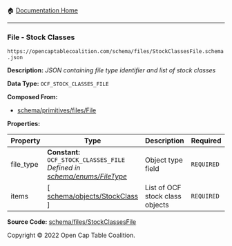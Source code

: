 :house: [Documentation Home](/README.md)

---

### File - Stock Classes

`https://opencaptablecoalition.com/schema/files/StockClassesFile.schema.json`

**Description:** _JSON containing file type identifier and list of stock classes_

**Data Type:** `OCF_STOCK_CLASSES_FILE`

**Composed From:**

- [schema/primitives/files/File](/docs/schema/primitives/files/File)

**Properties:**

| Property  | Type                                                                                                         | Description                     | Required   |
| --------- | ------------------------------------------------------------------------------------------------------------ | ------------------------------- | ---------- |
| file_type | **Constant:** `OCF_STOCK_CLASSES_FILE`</br>_Defined in [schema/enums/FileType](/docs/schema/enums/FileType)_ | Object type field               | `REQUIRED` |
| items     | [ [schema/objects/StockClass](/docs/schema/objects/StockClass) ]                                             | List of OCF stock class objects | `REQUIRED` |

**Source Code:** [schema/files/StockClassesFile](/schema/files/StockClassesFile.schema.json)

Copyright © 2022 Open Cap Table Coalition.

